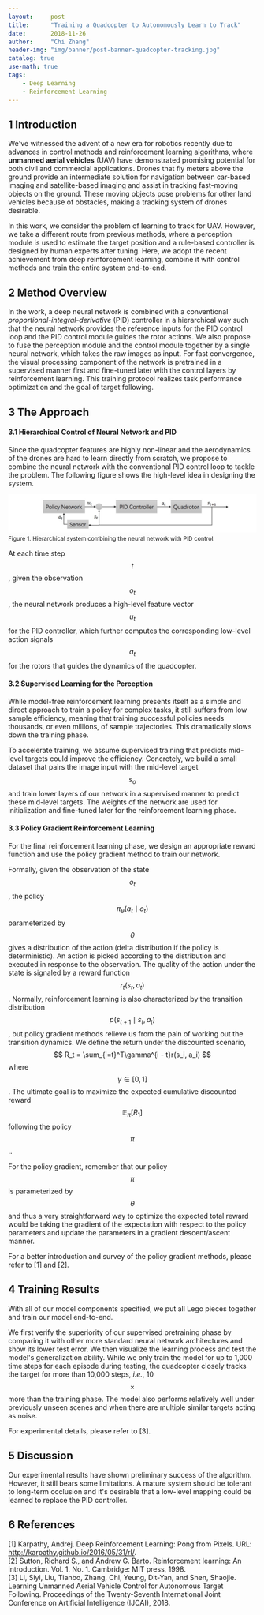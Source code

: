 ```yaml
---
layout:     post
title:      "Training a Quadcopter to Autonomously Learn to Track"
date:       2018-11-26
author:     "Chi Zhang"
header-img: "img/banner/post-banner-quadcopter-tracking.jpg"
catalog: true
use-math: true
tags: 
    - Deep Learning
    - Reinforcement Learning
---
```


## 1 Introduction

We've witnessed the advent of a new era for robotics recently due to advances in control methods and reinforcement learning algorithms, where **unmanned aerial vehicles** (UAV) have demonstrated promising potential for both civil and commercial applications. Drones that fly meters above the ground provide an intermediate solution for navigation between car-based imaging and satellite-based imaging and assist in tracking fast-moving objects on the ground. These moving objects pose problems for other land vehicles because of obstacles, making a tracking system of drones desirable.

In this work, we consider the problem of learning to track for UAV. However, we take a different route from previous methods, where a perception module is used to estimate the target position and a rule-based controller is designed by human experts after tuning. Here, we adopt the recent achievement from deep reinforcement learning, combine it with control methods and train the entire system end-to-end.

## 2 Method Overview

In the work, a deep neural network is combined with a conventional *proportional-integral-derivative* (PID) controller in a hierarchical way such that the neural network provides the reference inputs for the PID control loop and the PID control module guides the rotor actions. We also propose to fuse the perception module and the control module together by a single neural network, which takes the raw images as input. For fast convergence, the visual processing component of the network is pretrained in a supervised manner first and fine-tuned later with the control layers by reinforcement learning. This training protocol realizes task performance optimization and the goal of target following.

## 3 The Approach

#### 3.1 Hierarchical Control of Neural Network and PID

Since the quadcopter features are highly non-linear and the aerodynamics of the drones are hard to learn directly from scratch, we propose to combine the neural network with the conventional PID control loop to tackle the problem. The following figure shows the high-level idea in designing the system.

![system](/img/in-post/quadcopter-tracking/system.jpg)
<small class="img-hint">Figure 1. Hierarchical system combining the neural network with PID control.</small>

At each time step $$ t $$, given the observation $$ o_t $$, the neural network produces a high-level feature vector $$ u_t $$ for the PID controller, which further computes the corresponding low-level action signals $$ a_t $$ for the rotors that guides the dynamics of the quadcopter.

#### 3.2 Supervised Learning for the Perception

While model-free reinforcement learning presents itself as a simple and direct approach to train a policy for complex tasks, it still suffers from low sample efficiency, meaning that training successful policies needs thousands, or even millions, of sample trajectories. This dramatically slows down the training phase. 

To accelerate training, we assume supervised training that predicts mid-level targets could improve the efficiency. Concretely, we build a small dataset that pairs the image input with the mid-level target $$ s_o $$ and train lower layers of our network in a supervised manner to predict these mid-level targets. The weights of the network are used for initialization and fine-tuned later for the reinforcement learning phase.

#### 3.3 Policy Gradient Reinforcement Learning

For the final reinforcement learning phase, we design an appropriate reward function and use the policy gradient method to train our network.

Formally, given the observation of the state $$ o_t $$, the policy $$ \pi_\theta(a_t \mid o_t) $$ parameterized by $$ \theta $$ gives a distribution of the action (delta distribution if the policy is deterministic). An action is picked according to the distribution and executed in response to the observation. The quality of the action under the state is signaled by a reward function $$ r_t(s_t, a_t) $$. Normally, reinforcement learning is also characterized by the transition distribution $$ p(s_{t+1} \mid s_t, a_t) $$, but policy gradient methods relieve us from the pain of working out the transition dynamics. We define the return under the discounted scenario, $$ R_t = \sum_{i=t}^T\gamma^{i - t}r(s_i, a_i) $$ where $$ \gamma \in [0, 1] $$. The ultimate goal is to maximize the expected cumulative discounted reward $$ \mathbb{E}_\pi[R_1] $$ following the policy $$ \pi $$..

For the policy gradient, remember that our policy $$ \pi $$ is parameterized by $$ \theta $$ and thus a very straightforward way to optimize the expected total reward would be taking the gradient of the expectation with respect to the policy parameters and update the parameters in a gradient descent/ascent manner. 

For a better introduction and survey of the policy gradient methods, please refer to \[1\] and \[2\].

## 4 Training Results

With all of our model components specified, we put all Lego pieces together and train our model end-to-end.

We first verify the superiority of our supervised pretraining phase by comparing it with other more standard neural network architectures and show its lower test error. We then visualize the learning process and test the model's generalization ability. While we only train the model for up to 1,000 time steps for each episode during testing, the quadcopter closely tracks the target for more than 10,000 steps, *i.e.*, 10 $$ \times $$ more than the training phase. The model also performs relatively well under previously unseen scenes and when there are multiple similar targets acting as noise. 

For experimental details, please refer to \[3\].

## 5 Discussion

Our experimental results have shown preliminary success of the algorithm. However, it still bears some limitations. A mature system should be tolerant to long-term occlusion and it's desirable that a low-level mapping could be learned to replace the PID controller. 

## 6 References

\[1\] Karpathy, Andrej. Deep Reinforcement Learning: Pong from Pixels. URL: http://karpathy.github.io/2016/05/31/rl/.  
\[2\] Sutton, Richard S., and Andrew G. Barto. Reinforcement learning: An introduction. Vol. 1. No. 1. Cambridge: MIT press, 1998.  
\[3\] Li, Siyi, Liu, Tianbo, Zhang, Chi, Yeung, Dit-Yan, and Shen, Shaojie. Learning Unmanned Aerial Vehicle Control for Autonomous Target Following. Proceedings of the Twenty-Seventh International Joint Conference on Artificial Intelligence (IJCAI), 2018.


